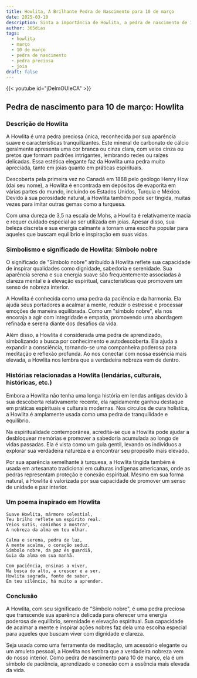 ```yaml
---
title: Howlita, A Brilhante Pedra de Nascimento para 10 de março
date: 2025-03-10
description: Sinta a importância de Howlita, a pedra de nascimento de 10 de março que simboliza Símbolo nobre. Deixe que sua beleza e significado iluminem seu dia.
author: 365dias
tags:
  - howlita
  - março
  - 10 de março
  - pedra de nascimento
  - pedra preciosa
  - joia
draft: false
---
```


{{< youtube id="jDeImOUIeCA" >}}

## Pedra de nascimento para 10 de março: Howlita

### Descrição de Howlita

A Howlita é uma pedra preciosa única, reconhecida por sua aparência suave e características tranquilizantes. Este mineral de carbonato de cálcio geralmente apresenta uma cor branca ou cinza clara, com veios cinza ou pretos que formam padrões intrigantes, lembrando redes ou raízes delicadas. Essa estética elegante faz da Howlita uma pedra muito apreciada, tanto em joias quanto em práticas espirituais.

Descoberta pela primeira vez no Canadá em 1868 pelo geólogo Henry How (daí seu nome), a Howlita é encontrada em depósitos de evaporita em várias partes do mundo, incluindo os Estados Unidos, Turquia e México. Devido à sua porosidade natural, a Howlita também pode ser tingida, muitas vezes para imitar outras gemas como a turquesa.

Com uma dureza de 3,5 na escala de Mohs, a Howlita é relativamente macia e requer cuidado especial ao ser utilizada em joias. Apesar disso, sua beleza discreta e sua energia calmante a tornam uma escolha popular para aqueles que buscam equilíbrio e inspiração em suas vidas.

### Simbolismo e significado de Howlita: Símbolo nobre

O significado de "Símbolo nobre" atribuído à Howlita reflete sua capacidade de inspirar qualidades como dignidade, sabedoria e serenidade. Sua aparência serena e sua energia suave são frequentemente associadas à clareza mental e à elevação espiritual, características que promovem um senso de nobreza interior.

A Howlita é conhecida como uma pedra da paciência e da harmonia. Ela ajuda seus portadores a acalmar a mente, reduzir o estresse e processar emoções de maneira equilibrada. Como um "símbolo nobre", ela nos encoraja a agir com integridade e empatia, promovendo uma abordagem refinada e serena diante dos desafios da vida.

Além disso, a Howlita é considerada uma pedra de aprendizado, simbolizando a busca por conhecimento e autodescoberta. Ela ajuda a expandir a consciência, tornando-se uma companheira poderosa para meditação e reflexão profunda. Ao nos conectar com nossa essência mais elevada, a Howlita nos lembra que a verdadeira nobreza vem de dentro.

### Histórias relacionadas a Howlita (lendárias, culturais, históricas, etc.)

Embora a Howlita não tenha uma longa história em lendas antigas devido à sua descoberta relativamente recente, ela rapidamente ganhou destaque em práticas espirituais e culturais modernas. Nos círculos de cura holística, a Howlita é amplamente usada como uma pedra de tranquilidade e equilíbrio.

Na espiritualidade contemporânea, acredita-se que a Howlita pode ajudar a desbloquear memórias e promover a sabedoria acumulada ao longo de vidas passadas. Ela é vista como um guia gentil, levando os indivíduos a explorar sua verdadeira natureza e a encontrar seu propósito mais elevado.

Por sua aparência semelhante à turquesa, a Howlita tingida também é usada em artesanato tradicional em culturas indígenas americanas, onde as pedras representam proteção e conexão espiritual. Mesmo em sua forma natural, a Howlita é valorizada por sua capacidade de promover um senso de unidade e paz interior.

### Um poema inspirado em Howlita

```
Suave Howlita, mármore celestial,  
Teu brilho reflete um espírito real.  
Veios sutis, caminhos a mostrar,  
A nobreza da alma em teu olhar.  

Calma e serena, pedra de luz,  
A mente acalma, o coração seduz.  
Símbolo nobre, da paz és guardiã,  
Guia da alma em sua manhã.  

Com paciência, ensinas a viver,  
Na busca do alto, a crescer e a ser.  
Howlita sagrada, fonte de saber,  
Em teu silêncio, há muito a aprender.  
```

### Conclusão

A Howlita, com seu significado de "Símbolo nobre", é uma pedra preciosa que transcende sua aparência delicada para oferecer uma energia poderosa de equilíbrio, serenidade e elevação espiritual. Sua capacidade de acalmar a mente e inspirar ações nobres faz dela uma escolha especial para aqueles que buscam viver com dignidade e clareza.

Seja usada como uma ferramenta de meditação, um acessório elegante ou um amuleto pessoal, a Howlita nos lembra que a verdadeira nobreza vem do nosso interior. Como pedra de nascimento para 10 de março, ela é um símbolo de paciência, aprendizado e conexão com a essência mais elevada da vida.